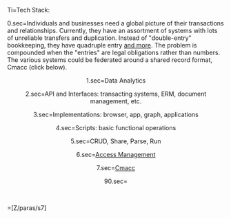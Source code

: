 Ti=Tech Stack:

0.sec=Individuals and businesses need a global picture of their transactions and relationships.  Currently, they have an assortment of systems with lots of unreliable transfers and duplication.  Instead of "double-entry" bookkeeping, they have quadruple entry <a href="http://gendal.me/2015/01/15/cost-trust-something-else-whats-the-killer-app-for-block-chain-technology/">and more</a>.  The problem is compounded when the "entries" are legal obligations rather than numbers. The various systems could be federated around a shared record format, Cmacc (click below).<center>

1.sec=Data Analytics

2.sec=API and Interfaces: transacting systems, ERM, document management, etc.

3.sec=Implementations: browser, app, graph, applications

4.sec=Scripts:  basic functional operations
   
5.sec=CRUD, Share, Parse, Run

6.sec=<a href="index.php?action=doc&file=GH/KantaraInitiative/UMA-Text/0.md">Access Management</a>

7.sec=<a href="index.php?action=source&file=Dx/Acme/01-AngelRound/01-SAFE-Robinson_v0.md">Cmacc</a>

90.sec=</center><br>

=[Z/paras/s7]